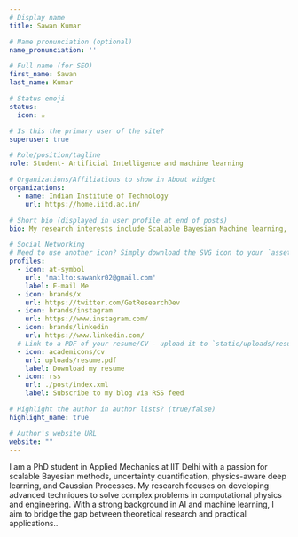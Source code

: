 ```yaml
---
# Display name
title: Sawan Kumar

# Name pronunciation (optional)
name_pronunciation: ''

# Full name (for SEO)
first_name: Sawan
last_name: Kumar

# Status emoji
status:
  icon: ☕️

# Is this the primary user of the site?
superuser: true

# Role/position/tagline
role: Student- Artificial Intelligence and machine learning

# Organizations/Affiliations to show in About widget
organizations:
  - name: Indian Institute of Technology
    url: https://home.iitd.ac.in/

# Short bio (displayed in user profile at end of posts)
bio: My research interests include Scalable Bayesian Machine learning, Uncertainty quantification, Gaussian process.

# Social Networking
# Need to use another icon? Simply download the SVG icon to your `assets/media/icons/` folder.
profiles:
  - icon: at-symbol
    url: 'mailto:sawankr02@gmail.com'
    label: E-mail Me
  - icon: brands/x
    url: https://twitter.com/GetResearchDev
  - icon: brands/instagram
    url: https://www.instagram.com/
  - icon: brands/linkedin
    url: https://www.linkedin.com/
  # Link to a PDF of your resume/CV - upload it to `static/uploads/resume.pdf`
  - icon: academicons/cv
    url: uploads/resume.pdf
    label: Download my resume
  - icon: rss
    url: ./post/index.xml
    label: Subscribe to my blog via RSS feed

# Highlight the author in author lists? (true/false)
highlight_name: true

# Author's website URL
website: ""
---
```


I am a PhD student in Applied Mechanics at IIT Delhi with a passion for scalable Bayesian methods, uncertainty quantification, physics-aware deep learning, and Gaussian Processes. My research focuses on developing advanced techniques to solve complex problems in computational physics and engineering. With a strong background in AI and machine learning, I aim to bridge the gap between theoretical research and practical applications..

